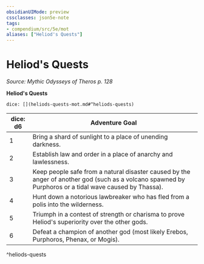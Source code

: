 ```yaml
---
obsidianUIMode: preview
cssclasses: json5e-note
tags:
- compendium/src/5e/mot
aliases: ["Heliod's Quests"]
---
```

# Heliod's Quests
*Source: Mythic Odysseys of Theros p. 128* 

**Heliod's Quests**

`dice: [](heliods-quests-mot.md#^heliods-quests)`

| dice: d6 | Adventure Goal |
|----------|----------------|
| 1 | Bring a shard of sunlight to a place of unending darkness. |
| 2 | Establish law and order in a place of anarchy and lawlessness. |
| 3 | Keep people safe from a natural disaster caused by the anger of another god (such as a volcano spawned by Purphoros or a tidal wave caused by Thassa). |
| 4 | Hunt down a notorious lawbreaker who has fled from a polis into the wilderness. |
| 5 | Triumph in a contest of strength or charisma to prove Heliod's superiority over the other gods. |
| 6 | Defeat a champion of another god (most likely Erebos, Purphoros, Phenax, or Mogis). |
^heliods-quests